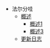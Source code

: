 * 法尔分哇
  * [概述](README.md)
    * [概述1](README1.md)
    * [概述3](README3.md)
  * [更新日志](ReleaseNotes.md)